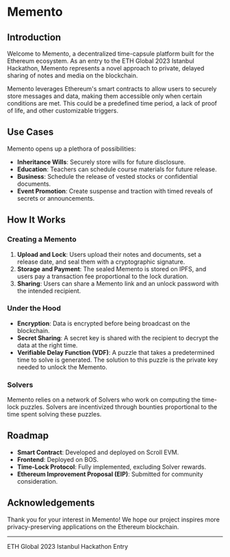 # Memento

## Introduction

Welcome to Memento, a decentralized time-capsule platform built for the Ethereum ecosystem. As an entry to the ETH Global 2023 Istanbul Hackathon, Memento represents a novel approach to private, delayed sharing of notes and media on the blockchain.

Memento leverages Ethereum's smart contracts to allow users to securely store messages and data, making them accessible only when certain conditions are met. This could be a predefined time period, a lack of proof of life, and other customizable triggers.

## Use Cases

Memento opens up a plethora of possibilities:

- **Inheritance Wills**: Securely store wills for future disclosure.
- **Education**: Teachers can schedule course materials for future release.
- **Business**: Schedule the release of vested stocks or confidential documents.
- **Event Promotion**: Create suspense and traction with timed reveals of secrets or announcements.

## How It Works

### Creating a Memento

1. **Upload and Lock**: Users upload their notes and documents, set a release date, and seal them with a cryptographic signature.
2. **Storage and Payment**: The sealed Memento is stored on IPFS, and users pay a transaction fee proportional to the lock duration.
3. **Sharing**: Users can share a Memento link and an unlock password with the intended recipient.

### Under the Hood

- **Encryption**: Data is encrypted before being broadcast on the blockchain.
- **Secret Sharing**: A secret key is shared with the recipient to decrypt the data at the right time.
- **Verifiable Delay Function (VDF)**: A puzzle that takes a predetermined time to solve is generated. The solution to this puzzle is the private key needed to unlock the Memento.

### Solvers

Memento relies on a network of Solvers who work on computing the time-lock puzzles. Solvers are incentivized through bounties proportional to the time spent solving these puzzles.

## Roadmap

- **Smart Contract**: Developed and deployed on Scroll EVM.
- **Frontend**: Deployed on BOS.
- **Time-Lock Protocol**: Fully implemented, excluding Solver rewards.
- **Ethereum Improvement Proposal (EIP)**: Submitted for community consideration.

## Acknowledgements

Thank you for your interest in Memento! We hope our project inspires more privacy-preserving applications on the Ethereum blockchain.

---

ETH Global 2023 Istanbul Hackathon Entry
